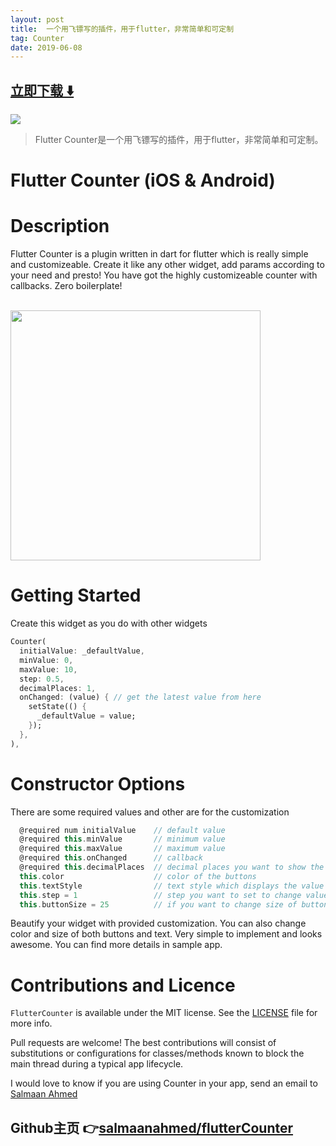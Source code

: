 ```yaml
---
layout: post
title:  一个用飞镖写的插件，用于flutter，非常简单和可定制
tag: Counter
date: 2019-06-08
---
```


 


## [立即下载 ️⬇️ ](https://codeload.github.com/salmaanahmed/flutterCounter/zip/master) 


 
![](https://flutterawesome.com/content/images/2018/12/Flutter-Counter.jpg)
 
>
> Flutter Counter是一个用飞镖写的插件，用于flutter，非常简单和可定制。
>

 
# Flutter Counter (iOS & Android)

# Description
Flutter Counter is a plugin written in dart for flutter which is really simple and customizeable.
Create it like any other widget, add params according to your need and presto!
You have got the highly customizeable counter with callbacks.
Zero boilerplate!

<br>
<img height="400" src="https://github.com/salmaanahmed/flutterCounter/blob/master/screenshots/gif-counter-control.gif" />
<br>

# Getting Started
Create this widget as you do with other widgets
```dart
Counter(
  initialValue: _defaultValue,
  minValue: 0,
  maxValue: 10,
  step: 0.5,
  decimalPlaces: 1,
  onChanged: (value) { // get the latest value from here
    setState(() {
      _defaultValue = value;
    });
  },
),
```

# Constructor Options
There are some required values and other are for the customization
``` dart
  @required num initialValue    // default value
  @required this.minValue       // minimum value
  @required this.maxValue       // maximum value
  @required this.onChanged      // callback
  @required this.decimalPlaces  // decimal places you want to show the value of
  this.color                    // color of the buttons
  this.textStyle                // text style which displays the value
  this.step = 1                 // step you want to set to change value
  this.buttonSize = 25          // if you want to change size of button
```

Beautify your widget with provided customization. You can also change color and size of both buttons and text.
Very simple to implement and looks awesome. You can find more details in sample app.

# Contributions and Licence
```FlutterCounter``` is available under the MIT license. See the [LICENSE](https://github.com/salmaanahmed/SAExpandableButton/blob/master/LICENCE.txt) file for more info.

Pull requests are welcome! The best contributions will consist of substitutions or configurations for classes/methods known to block the main thread during a typical app lifecycle.

I would love to know if you are using Counter in your app, send an email to [Salmaan Ahmed](mailto:salmaan.ahmed@hotmail.com)

## Github主页 👉[salmaanahmed/flutterCounter](http://github.com/salmaanahmed/flutterCounter)